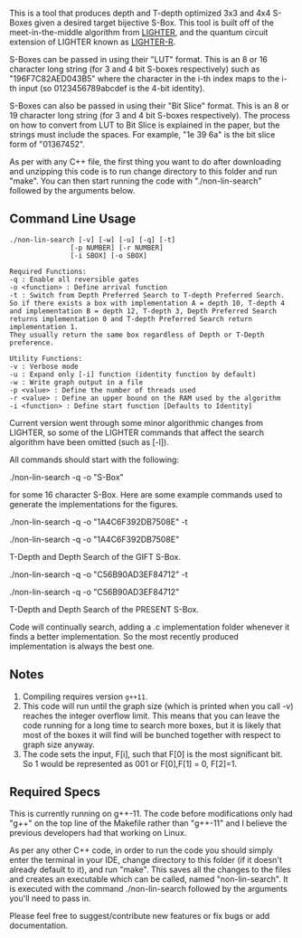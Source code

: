 This is a tool that produces depth and T-depth optimized 3x3 and 4x4 S-Boxes given a desired target bijective S-Box. This tool is built off of the meet-in-the-middle algorithm from [LIGHTER](https://eprint.iacr.org/2017/101), and the quantum circuit extension of LIGHTER known as [LIGHTER-R](https://ieeexplore.ieee.org/abstract/document/9088027). 

S-Boxes can be passed in using their "LUT" format. This is an 8 or 16 character long string (for 3 and 4 bit S-boxes respectively) such as "196F7C82AED043B5" where the character in the i-th index maps to the i-th input (so 0123456789abcdef is the 4-bit identity).

S-Boxes can also be passed in using their "Bit Slice" format. This is an 8 or 19 character long string (for 3 and 4 bit S-boxes respectively). The process on how to convert from LUT to Bit Slice is explained in the paper, but the strings must include the spaces. 
For example, "1e 39 6a" is the bit slice form of "01367452".

As per with any C++ file, the first thing you want to do after downloading and unzipping this code is to run change directory to this folder and run "make". You can then start running the code with "./non-lin-search" followed by the arguments below.

## Command Line Usage ##
    ./non-lin-search [-v] [-w] [-u] [-q] [-t]
                   [-p NUMBER] [-r NUMBER]
                   [-i SBOX] [-o SBOX]

    Required Functions:
    -q : Enable all reversible gates
    -o <function> : Define arrival function
    -t : Switch from Depth Preferred Search to T-depth Preferred Search. So if there exists a box with implementation A = depth 10, T-depth 4 and implementation B = depth 12, T-depth 3, Depth Preferred Search returns implementation 0 and T-depth Preferred Search return implementation 1.
    They usually return the same box regardless of Depth or T-Depth preference.

    Utility Functions:
    -v : Verbose mode
    -u : Expand only [-i] function (identity function by default)
    -w : Write graph output in a file
    -p <value> : Define the number of threads used
    -r <value> : Define an upper bound on the RAM used by the algorithm
    -i <function> : Define start function [Defaults to Identity]

Current version went through some minor algorithmic changes from LIGHTER, so some of the LIGHTER commands that affect the search algorithm have been omitted (such as [-l]). 

All commands should start with the following:

./non-lin-search -q -o "S-Box"

for some 16 character S-Box. Here are some example commands used to generate the implementations for the figures.

./non-lin-search -q -o "1A4C6F392DB7508E" -t

./non-lin-search -q -o "1A4C6F392DB7508E"

T-Depth and Depth Search of the GIFT S-Box.

./non-lin-search -q -o "C56B90AD3EF84712" -t

./non-lin-search -q -o "C56B90AD3EF84712"

T-Depth and Depth Search of the PRESENT S-Box.

Code will continually search, adding a .c implementation folder whenever it finds a better implementation. So the most recently produced implementation is always the best one.

## Notes ##

1. Compiling requires version `g++11`.
2. This code will run until the graph size (which is printed when you call -v) reaches the integer overflow limit. This means that you can leave the code running for a long time to search more boxes, but it is likely that most of the boxes it will find will be bunched together with respect to graph size anyway.
3. The code sets the input, F[i], such that F[0] is the most significant bit. So 1 would be represented as 001 or F[0],F[1] = 0, F[2]=1.

## Required Specs ##
This is currently running on g++-11. The code before modifications only had "g++" on the top line of the Makefile rather than "g++-11" and I believe the previous developers had that working on Linux. 

As per any other C++ code, in order to run the code you should simply enter the terminal in your IDE, change directory to this folder (if it doesn't already default to it), and run "make". This saves all the changes to the files and creates an executable which can be called, named "non-lin-search". It is executed with the command ./non-lin-search followed by the arguments you'll need to pass in.

Please feel free to suggest/contribute new features or fix bugs or add documentation.
